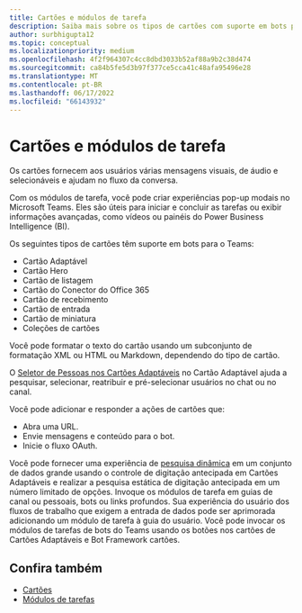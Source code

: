 ```yaml
---
title: Cartões e módulos de tarefa
description: Saiba mais sobre os tipos de cartões com suporte em bots para Teams, como cartão Adaptável, Hero e Miniatura e suas ações.
author: surbhigupta12
ms.topic: conceptual
ms.localizationpriority: medium
ms.openlocfilehash: 4f2f964307c4cc8dbd3033b52af88a9b2c38d474
ms.sourcegitcommit: ca84b5fe5d3b97f377ce5cca41c48afa95496e28
ms.translationtype: MT
ms.contentlocale: pt-BR
ms.lasthandoff: 06/17/2022
ms.locfileid: "66143932"
---
```

# <a name="cards-and-task-modules"></a>Cartões e módulos de tarefa

Os cartões fornecem aos usuários várias mensagens visuais, de áudio e selecionáveis e ajudam no fluxo da conversa.

Com os módulos de tarefa, você pode criar experiências pop-up modais no Microsoft Teams. Eles são úteis para iniciar e concluir as tarefas ou exibir informações avançadas, como vídeos ou painéis do Power Business Intelligence (BI).

Os seguintes tipos de cartões têm suporte em bots para o Teams:

* Cartão Adaptável
* Cartão Hero
* Cartão de listagem
* Cartão do Conector do Office 365
* Cartão de recebimento
* Cartão de entrada
* Cartão de miniatura
* Coleções de cartões

Você pode formatar o texto do cartão usando um subconjunto de formatação XML ou HTML ou Markdown, dependendo do tipo de cartão.

O [Seletor de Pessoas nos Cartões Adaptáveis](cards/people-picker.md) no Cartão Adaptável ajuda a pesquisar, selecionar, reatribuir e pré-selecionar usuários no chat ou no canal.

Você pode adicionar e responder a ações de cartões que:

* Abra uma URL.
* Envie mensagens e conteúdo para o bot.
* Inicie o fluxo OAuth.

Você pode fornecer uma experiência de [pesquisa dinâmica](~/task-modules-and-cards/cards/dynamic-search.md) em um conjunto de dados grande usando o controle de digitação antecipada em Cartões Adaptáveis e realizar a pesquisa estática de digitação antecipada em um número limitado de opções. Invoque os módulos de tarefa em guias de canal ou pessoais, bots ou links profundos. Sua experiência do usuário dos fluxos de trabalho que exigem a entrada de dados pode ser aprimorada adicionando um módulo de tarefa à guia do usuário. Você pode invocar os módulos de tarefas de bots do Teams usando os botões nos cartões de Cartões Adaptáveis e Bot Framework cartões.

## <a name="see-also"></a>Confira também

* [Cartões](~/task-modules-and-cards/what-are-cards.md)
* [Módulos de tarefas](~/task-modules-and-cards/what-are-task-modules.md)

